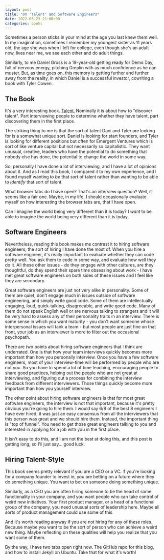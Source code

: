 ```yaml
---
layout: post
title: "On 'Talent' and Software Engineers"
date: 2022-05-23 21:00:00
categories: books
---
```


Sometimes a person sticks in your mind at the age you last knew them well.
In my imagination, sometimes I remember my youngest sister as 11 years old,
the age she was when I left for college, even though she's an adult now,
lives near me, we see each other and do adult things.

Similarly, to me Daniel Gross is a 19-year-old getting ready for Demo Day,
full of nervous energy, pitching Greplin with as much confidence as he
can muster. But, as time goes on, this memory is getting further and further
away from the reality, in which Daniel is a successful investor, cowriting
a book with Tyler Cowen.

## The Book

It's a very interesting book. 
[Talent.](https://www.amazon.com/Talent-Identify-Energizers-Creatives-Winners/dp/1250275814)
 Nominally it is about how to
"discover talent". Part interviewing people to determine whether
they have talent, part discovering them in the first place.

The striking thing to me is that the sort of talent Dani and Tyler are
looking for is a somewhat unique sort. Daniel is looking for start founders,
and Tyler is
looking for different positions but often for Emergent Ventures which
is sort of like venture capital but not necessarily so capitalistic.
They want unusual, creative, leaders who have the potential to do
something that nobody else has done, the potential to change the world
in some way.

So, personally I have done a lot of interviewing, and I have a lot of
opinions about it. And as I read this book, I compared it to my own
experience, and I found myself wanting to *be* that sort of talent
rather than wanting to be able to *identify* that sort of talent.

What browser tabs do I have open? That's an interview question? Well,
it seems like a fair one. Maybe, in my life, I should occasionally evaluate
myself on how interesting the browser tabs are, that I have open.

Can I imagine the world being very different than it is today? I *want*
to be able to imagine the world being very different than it is today.

## Software Engineers

Nevertheless, reading this book makes me contrast it to hiring
software engineers, the sort of hiring I have done the most of. When you
hire a software engineer, it's really important to evaluate whether
they can code pretty well. You ask them to code in some way, and evaluate
how well they do it. All these other issues - do they engage with other
cultures, are they thoughtful, do they spend their spare time obsessing
about work - I have met great software engineers on both sides of these
issues and I feel like they are secondary.

Great software engineers are just not very alike in personality. Some
of them are quiet, don't engage much in issues outside of software
engineering, and simply write good code. Some of them are
intellectually engaging, loud, quick-talking, disagreeable, and write
good code. Many of them do not speak English well or are nervous talking
to strangers and it will be very
hard to assess any of their personality traits in an interview. There
is some sense in which you want maturity - you don't want
someone whose interpersonal issues will tank a team - but most people
are just fine on that front, your job as an interviewer is more to
filter out the occasional psychopath.

There are two points about hiring software engineers that I think are
underrated. One is that how your team interviews quickly
becomes more important than how you personally interview. Once you
have a few software engineers, most of your interview-time will be
performed by people who are not you. So you have to spend a lot of
time teaching, encouraging people to share good practices, helping
out the people who are not great at interviewing, and
figuring out a process for combining the interview feedback from
different interviewers. Those things quickly become more important
than how you yourself interview.

The other point about hiring software engineers is that for most great
software engineers, the interview is not that important, because it's
pretty obvious you're going to hire them. I would say 6/8 of the best
8 engineers I have ever hired, it was just an easy consensus from all
the interviewers that this person was great and we should hire them.
Instead, the important thing is "top of funnel". You need to get
those great engineers talking to you and interested in applying for
a job with you in the first place.

It isn't easy to do this, and I am not the best at doing this, and
this post is getting long, so I'll just say... good luck.

## Hiring Talent-Style

This book seems pretty relevant if you are a CEO or a VC. If you're looking
for a company founder to invest in, you are betting on a future where
they do something unique. You want to bet on someone doing something
unique.

Similarly, as a CEO you are often hiring someone to be the head of some
functionality in your company, and you want people who can take
control of weird new initiatives. Your first product manager, or a head of
a functional group of the company, you need unusual sorts of leadership here.
Maybe all sorts of product management could use some of this.

And it's worth reading anyway if you are not hiring for any of these roles.
Because maybe you want to be the sort of person who can achieve a weird new
thing. Maybe reflecting on these qualities will help you realize
that you want some of them.

By the way, I have two tabs open right now. The GitHub repo for
this blog, and how to install Jekyll on Ubuntu. Take that for what it's
worth!
